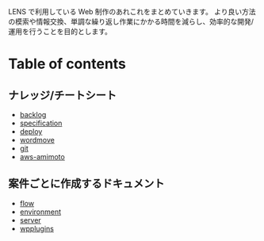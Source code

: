 LENS で利用している Web 制作のあれこれをまとめていきます。
より良い方法の模索や情報交換、単調な繰り返し作業にかかる時間を減らし、効率的な開発/運用を行うことを目的とします。

# Table of contents

## ナレッジ/チートシート
- [backlog](/knowledge/backlog.md)
- [specification](/knowledge/specification.md)
- [deploy](/knowledge/deploy.md)
- [wordmove](/knowledge/wordmove.md)
- [git](/knowledge/git.md)
- [aws-amimoto](/knowledge/aws-amimoto.md)

## 案件ごとに作成するドキュメント
- [flow](/templates/flow.md)
- [environment](/templates/environment.md)
- [server](/templates/server.md)
- [wpplugins](/templates/wpplugins.md)

